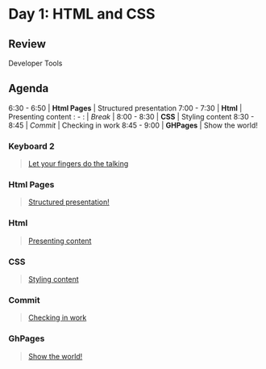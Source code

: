 Day 1: HTML and CSS
===

## Review

Developer Tools

## Agenda

6:30 - 6:50    | **Html Pages** | Structured presentation
7:00 - 7:30    | **Html**       | Presenting content
: - :          | _Break_        | 
8:00 - 8:30    | **CSS**        | Styling content
8:30 - 8:45    | _Commit_       | Checking in work
8:45 - 9:00    | **GHPages**    | Show the world!

### Keyboard 2

> [Let your fingers do the talking](keyboard.md)

### Html Pages

> [Structured presentation!](html-pages.md)

### Html

> [Presenting content](html.md)

### CSS

> [Styling content](css.md)

### Commit

> [Checking in work](../commit.md)

### GhPages

> [Show the world!](gh-pages.md)
